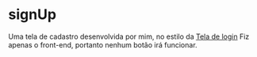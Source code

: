 # signUp

Uma tela de cadastro desenvolvida por mim, no estilo da <a href="https://github.com/guilhermesantos0/loginScreen">Tela de login</a>
Fiz apenas o front-end, portanto nenhum botão irá funcionar.
